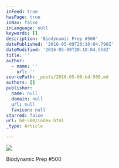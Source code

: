 ```yaml
---
inFeed: true
hasPage: true
inNav: false
inLanguage: null
keywords: []
description: 'Biodynamic Prep #500'
datePublished: '2016-05-09T20:10:04.790Z'
dateModified: '2016-05-09T20:10:04.558Z'
title: ''
author:
  - name: ''
    url: ''
sourcePath: _posts/2016-05-08-bd-500.md
authors: []
publisher:
  name: null
  domain: null
  url: null
  favicon: null
starred: false
url: bd-500/index.html
_type: Article

---
```

![](https://the-grid-user-content.s3-us-west-2.amazonaws.com/b8041aaa-ada4-4411-b1bb-e11a7954d365.jpg)

Biodynamic Prep \#500